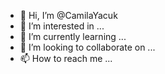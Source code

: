- 👋 Hi, I’m @CamilaYacuk
- 👀 I’m interested in ...
- 🌱 I’m currently learning ...
- 💞️ I’m looking to collaborate on ...
- 📫 How to reach me ...

<!---
CamilaYacuk/CamilaYacuk is a ✨ special ✨ repository because its `README.md` (this file) appears on your GitHub profile.
You can click the Preview link to take a look at your changes.
--->
